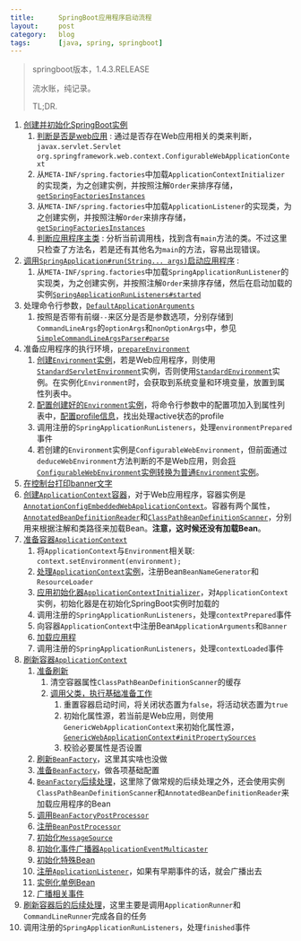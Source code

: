 ```yaml
---
title:      SpringBoot应用程序启动流程
layout:     post
category:   blog
tags:       [java, spring, springboot]
---
```


>springboot版本，1.4.3.RELEASE
>
>流水账，纯记录。
>
>TL;DR.

1. [创建并初始化SpringBoot实例][SpringApplication]
    1. [判断是否是web应用][deduceWebEnvironment] : 通过是否存在Web应用相关的类来判断，`javax.servlet.Servlet` `org.springframework.web.context.ConfigurableWebApplicationContext`
    1. 从`META-INF/spring.factories`中加载`ApplicationContextInitializer`的实现类，为之创建实例，并按照注解`Order`来排序存储，[`getSpringFactoriesInstances`][getSpringFactoriesInstances]
    1. 从`META-INF/spring.factories`中加载`ApplicationListener`的实现类，为之创建实例，并按照注解`Order`来排序存储，[`getSpringFactoriesInstances`][getSpringFactoriesInstances]
    1. [判断应用程序主类][deduceMainApplicationClass] : 分析当前调用栈，找到含有`main`方法的类。不过这里只检查了方法名，若是还有其他名为`main`的方法，容易出现错误。
1. [调用`SpringApplication#run(String... args)`启动应用程序][SpringApplication#run] :
    1. 从`META-INF/spring.factories`中加载`SpringApplicationRunListener`的实现类，为之创建实例，并按照注解`Order`来排序存储，然后在启动加载的实例[`SpringApplicationRunListeners#started`][SpringApplicationRunListeners#started]
1. 处理命令行参数，[`DefaultApplicationArguments`][DefaultApplicationArguments]
    1. 按照是否带有前缀`--`来区分是否是参数选项，分别存储到`CommandLineArgs`的`optionArgs`和`nonOptionArgs`中，参见[`SimpleCommandLineArgsParser#parse`][SimpleCommandLineArgsParser#parse]
1. 准备应用程序的执行环境，[`prepareEnvironment`][prepareEnvironment]
    1. [创建`Environment`实例][getOrCreateEnvironment]，若是Web应用程序，则使用[`StandardServletEnvironment`][StandardServletEnvironment]实例，否则使用[`StandardEnvironment`][StandardEnvironment]实例。在实例化`Environment`时，会获取到系统变量和环境变量，放置到属性列表中。
    1. [配置创建好的`Environment`实例][configureEnvironment]，将命令行参数中的配置项加入到属性列表中，[配置profile信息][configureProfiles]，找出处理active状态的profile
    1. 调用注册的`SpringApplicationRunListeners`，处理`environmentPrepared`事件
    1. 若创建的`Environment`实例是`ConfigurableWebEnvironment`，但前面通过`deduceWebEnvironment`方法判断的不是Web应用，则会[将`ConfigurableWebEnvironment`实例转换为普通`Environment`实例][convertToStandardEnvironment]。
1. [在控制台打印banner文字][printBanner]
1. [创建`ApplicationContext`容器][createApplicationContext]，对于Web应用程序，容器实例是[`AnnotationConfigEmbeddedWebApplicationContext`][AnnotationConfigEmbeddedWebApplicationContext]。容器有两个属性，[`AnnotatedBeanDefinitionReader`][AnnotatedBeanDefinitionReader]和[`ClassPathBeanDefinitionScanner`][ClassPathBeanDefinitionScanner]，分别用来根据注解和类路径来加载Bean。**注意，这时候还没有加载Bean**。
1. [准备容器`ApplicationContext`][prepareContext]
    1. 将`ApplicationContext`与`Environment`相关联: `context.setEnvironment(environment);`
    1. [处理`ApplicationContext`实例][postProcessApplicationContext]，注册Bean`BeanNameGenerator`和`ResourceLoader`
    1. [应用初始化器`ApplicationContextInitializer`][applyInitializers]，对`ApplicationContext`实例，初始化器是在初始化SpringBoot实例时加载的
    1. 调用注册的`SpringApplicationRunListeners`，处理`contextPrepared`事件
    1. 向容器`ApplicationContext`中注册Bean`ApplicationArguments`和`Banner`
    1. [加载应用程][load]
    1. 调用注册的`SpringApplicationRunListeners`，处理`contextLoaded`事件
1. [刷新容器`ApplicationContext`][refreshContext]
    1. [准备刷新][prepareRefresh]
        1. 清空容器属性`ClassPathBeanDefinitionScanner`的缓存
        1. [调用父类，执行基础准备工作][AbstractApplicationContext#prepareRefresh]
            1. 重置容器启动时间，将关闭状态置为`false`，将活动状态置为`true`
            1. 初始化属性源，若当前是Web应用，则使用`GenericWebApplicationContext`来初始化属性源，[`GenericWebApplicationContext#initPropertySources`][GenericWebApplicationContext#initPropertySources]
            1. 校验必要属性是否设置
    1. [刷新`BeanFactory`][AbstractApplicationContext#obtainFreshBeanFactory]，这里其实啥也没做
    1. [准备`BeanFactory`][AbstractApplicationContext#prepareBeanFactory]，做各项基础配置
    1. [`BeanFactory`后续处理][AnnotationConfigEmbeddedWebApplicationContext#postProcessBeanFactory]，这里除了做常规的后续处理之外，还会使用实例`ClassPathBeanDefinitionScanner`和`AnnotatedBeanDefinitionReader`来加载应用程序的Bean
    1. [调用`BeanFactoryPostProcessor`][AbstractApplicationContext#invokeBeanFactoryPostProcessors]
    1. [注册`BeanPostProcessor`][AbstractApplicationContext#registerBeanPostProcessors]
    1. [初始化`MessageSource`][AbstractApplicationContext#initMessageSource]
    1. [初始化事件广播器`ApplicationEventMulticaster`][AbstractApplicationContext#initApplicationEventMulticaster]
    1. [初始化特殊Bean][AbstractApplicationContext#onRefresh]
    1. [注册`ApplicationListener`][AbstractApplicationContext#registerListeners]，如果有早期事件的话，就会广播出去
    1. [实例化单例Bean][AbstractApplicationContext#finishBeanFactoryInitialization]
    1. [广播相关事件][AbstractApplicationContext#finishRefresh]
1. [刷新容器后的后续处理][SpringApplication#afterRefresh]，这里主要是调用`ApplicationRunner`和`CommandLineRunner`完成各自的任务
1. 调用注册的`SpringApplicationRunListeners`，处理`finished`事件


[deduceWebEnvironment]:    https://github.com/spring-projects/spring-boot/blob/v1.4.3.RELEASE/spring-boot/src/main/java/org/springframework/boot/SpringApplication.java
[SpringApplication]:    https://github.com/spring-projects/spring-boot/blob/v1.4.3.RELEASE/spring-boot/src/main/java/org/springframework/boot/SpringApplication.java#L237
[deduceMainApplicationClass]:    https://github.com/spring-projects/spring-boot/blob/v1.4.3.RELEASE/spring-boot/src/main/java/org/springframework/boot/SpringApplication.java#L277
[SpringApplication#run]:    https://github.com/spring-projects/spring-boot/blob/v1.4.3.RELEASE/spring-boot/src/main/java/org/springframework/boot/SpringApplication.java#L298
[getSpringFactoriesInstances]:    https://github.com/spring-projects/spring-boot/blob/v1.4.3.RELEASE/spring-boot/src/main/java/org/springframework/boot/SpringApplication.java#L398
[SpringApplicationRunListeners#started]:    https://github.com/spring-projects/spring-boot/blob/v1.4.3.RELEASE/spring-boot/src/main/java/org/springframework/boot/SpringApplicationRunListeners.java#L46
[DefaultApplicationArguments]:    https://github.com/spring-projects/spring-boot/blob/v1.4.3.RELEASE/spring-boot/src/main/java/org/springframework/boot/DefaultApplicationArguments.java#L40
[SimpleCommandLineArgsParser#parse]:    https://github.com/spring-projects/spring-framework/blob/v4.3.5.RELEASE/spring-core/src/main/java/org/springframework/core/env/SimpleCommandLineArgsParser.java#L60
[prepareEnvironment]:    https://github.com/spring-projects/spring-boot/blob/v1.4.3.RELEASE/spring-boot/src/main/java/org/springframework/boot/SpringApplication.java#L331
[StandardEnvironment]:    https://github.com/spring-projects/spring-framework/blob/v4.3.5.RELEASE/spring-core/src/main/java/org/springframework/core/env/StandardEnvironment.java#L54
[StandardServletEnvironment]:    https://github.com/spring-projects/spring-framework/blob/v4.3.5.RELEASE/spring-web/src/main/java/org/springframework/web/context/support/StandardServletEnvironment.java#L45
[getOrCreateEnvironment]:    https://github.com/spring-projects/spring-boot/blob/v1.4.3.RELEASE/spring-boot/src/main/java/org/springframework/boot/SpringApplication.java#L431
[configureEnvironment]:    https://github.com/spring-projects/spring-boot/blob/v1.4.3.RELEASE/spring-boot/src/main/java/org/springframework/boot/SpringApplication.java#L452
[configureProfiles]:    https://github.com/spring-projects/spring-boot/blob/v1.4.3.RELEASE/spring-boot/src/main/java/org/springframework/boot/SpringApplication.java#L531
[convertToStandardEnvironment]:    https://github.com/spring-projects/spring-boot/blob/v1.4.3.RELEASE/spring-boot/src/main/java/org/springframework/boot/SpringApplication.java#L469
[printBanner]:    https://github.com/spring-projects/spring-boot/blob/v1.4.3.RELEASE/spring-boot/src/main/java/org/springframework/boot/SpringApplication.java#L539
[createApplicationContext]:    https://github.com/spring-projects/spring-boot/blob/v1.4.3.RELEASE/spring-boot/src/main/java/org/springframework/boot/SpringApplication.java#L583
[AnnotationConfigEmbeddedWebApplicationContext]:    https://github.com/spring-projects/spring-boot/blob/v1.4.3.RELEASE/spring-boot/src/main/java/org/springframework/boot/context/embedded/AnnotationConfigEmbeddedWebApplicationContext.java#L49
[AnnotatedBeanDefinitionReader]:    https://github.com/spring-projects/spring-framework/blob/v4.3.5.RELEASE/spring-context/src/main/java/org/springframework/context/annotation/AnnotatedBeanDefinitionReader.java#L48
[ClassPathBeanDefinitionScanner]:    https://github.com/spring-projects/spring-framework/blob/v4.3.5.RELEASE/spring-context/src/main/java/org/springframework/context/annotation/ClassPathBeanDefinitionScanner.java#L63
[prepareContext]:    https://github.com/spring-projects/spring-boot/blob/v1.4.3.RELEASE/spring-boot/src/main/java/org/springframework/boot/SpringApplication.java#L344
[postProcessApplicationContext]:    https://github.com/spring-projects/spring-boot/blob/v1.4.3.RELEASE/spring-boot/src/main/java/org/springframework/boot/SpringApplication.java#L605
[applyInitializers]:    https://github.com/spring-projects/spring-boot/blob/v1.4.3.RELEASE/spring-boot/src/main/java/org/springframework/boot/SpringApplication.java#L630
[load]:    https://github.com/spring-projects/spring-boot/blob/v1.4.3.RELEASE/spring-boot/src/main/java/org/springframework/boot/SpringApplication.java#L687
[refreshContext]:    https://github.com/spring-projects/spring-boot/blob/v1.4.3.RELEASE/spring-boot/src/main/java/org/springframework/boot/SpringApplication.java#L370
[prepareRefresh]:    https://github.com/spring-projects/spring-boot/blob/v1.4.3.RELEASE/spring-boot/src/main/java/org/springframework/boot/context/embedded/AnnotationConfigEmbeddedWebApplicationContext.java#L174
[AbstractApplicationContext#prepareRefresh]:    https://github.com/spring-projects/spring-framework/blob/v4.3.5.RELEASE/spring-context/src/main/java/org/springframework/context/support/AbstractApplicationContext.java#L584
[GenericWebApplicationContext#initPropertySources]:    https://github.com/spring-projects/spring-framework/blob/v4.3.5.RELEASE/spring-web/src/main/java/org/springframework/web/context/support/GenericWebApplicationContext.java#L185
[AbstractApplicationContext#obtainFreshBeanFactory]:    https://github.com/spring-projects/spring-framework/blob/v4.3.5.RELEASE/spring-context/src/main/java/org/springframework/context/support/AbstractApplicationContext.java#L612
[AbstractApplicationContext#prepareBeanFactory]:    https://github.com/spring-projects/spring-framework/blob/v4.3.5.RELEASE/spring-context/src/main/java/org/springframework/context/support/AbstractApplicationContext.java#L626
[AnnotationConfigEmbeddedWebApplicationContext#postProcessBeanFactory]:    https://github.com/spring-projects/spring-boot/blob/v1.4.3.RELEASE/spring-boot/src/main/java/org/springframework/boot/context/embedded/AnnotationConfigEmbeddedWebApplicationContext.java#L180
[AbstractApplicationContext#invokeBeanFactoryPostProcessors]:    https://github.com/spring-projects/spring-framework/blob/v4.3.5.RELEASE/spring-context/src/main/java/org/springframework/context/support/AbstractApplicationContext.java#L685
[AbstractApplicationContext#registerBeanPostProcessors]:    https://github.com/spring-projects/spring-framework/blob/v4.3.5.RELEASE/spring-context/src/main/java/org/springframework/context/support/AbstractApplicationContext.java#L701
[AbstractApplicationContext#initMessageSource]:    https://github.com/spring-projects/spring-framework/blob/v4.3.5.RELEASE/spring-context/src/main/java/org/springframework/context/support/AbstractApplicationContext.java#L709
[AbstractApplicationContext#initApplicationEventMulticaster]:    https://github.com/spring-projects/spring-framework/blob/v4.3.5.RELEASE/spring-context/src/main/java/org/springframework/context/support/AbstractApplicationContext.java#L744
[AbstractApplicationContext#onRefresh]:    https://github.com/spring-projects/spring-framework/blob/v4.3.5.RELEASE/spring-context/src/main/java/org/springframework/context/support/AbstractApplicationContext.java#L798
[AbstractApplicationContext#registerListeners]:    https://github.com/spring-projects/spring-framework/blob/v4.3.5.RELEASE/spring-context/src/main/java/org/springframework/context/support/AbstractApplicationContext.java#L806
[AbstractApplicationContext#finishBeanFactoryInitialization]:    https://github.com/spring-projects/spring-framework/blob/v4.3.5.RELEASE/spring-context/src/main/java/org/springframework/context/support/AbstractApplicationContext.java#L833
[AbstractApplicationContext#finishRefresh]:    https://github.com/spring-projects/spring-framework/blob/v4.3.5.RELEASE/spring-context/src/main/java/org/springframework/context/support/AbstractApplicationContext.java#L874
[SpringApplication#afterRefresh]:    https://github.com/spring-projects/spring-boot/blob/v1.4.3.RELEASE/spring-boot/src/main/java/org/springframework/boot/SpringApplication.java#L769